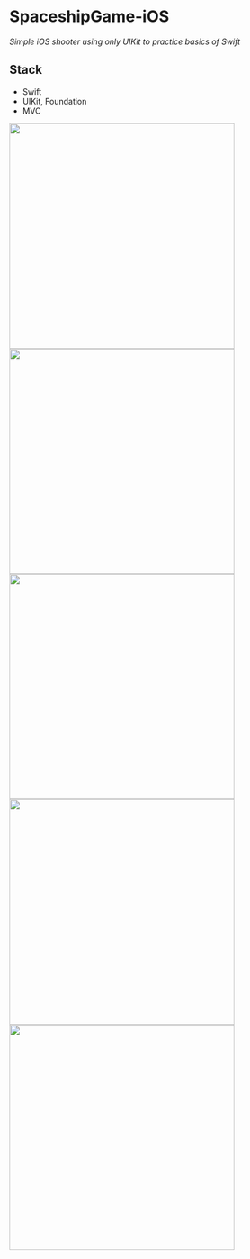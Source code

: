 # SpaceshipGame-iOS
*Simple iOS shooter using only UIKit to practice basics of Swift*

## Stack
- Swift
- UIKit, Foundation
- MVC

<img src="https://user-images.githubusercontent.com/77940475/126069434-23d7abef-db5f-4d04-aa86-6d55e51f769f.png" height="400">         
<img src="https://user-images.githubusercontent.com/77940475/126069441-29628c49-2260-4835-a5d8-7431e3fc78ec.png" height="400">         
<img src="https://user-images.githubusercontent.com/77940475/126069450-fce02277-5122-4fd0-a225-5ff61bccc694.png" height="400">         

<img src="https://user-images.githubusercontent.com/77940475/126069453-b18d40a4-d0cf-481d-87bd-bebee6ee883a.png" height="400">         

<img src="https://user-images.githubusercontent.com/77940475/126069457-d7bb7606-22da-497a-a1e5-7825b613f511.png" height="400">         

